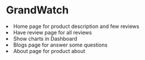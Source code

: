 <h1>GrandWatch</h1>

<li>Home page for product description and few reviews</li>
<li>Have review page for all reviews</li>
<li>Show charts in Dashboard </li>
<li>Blogs page for answer some questions </li>
<li>About page for product about </li>

